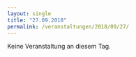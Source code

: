 ```yaml
---
layout: single
title: "27.09.2018"
permalink: /veranstaltungen/2018/09/27/
---
```


Keine Veranstaltung an diesem Tag.

